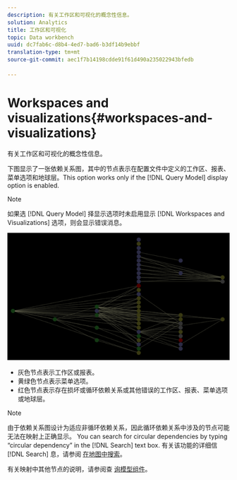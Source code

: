 ```yaml
---
description: 有关工作区和可视化的概念性信息。
solution: Analytics
title: 工作区和可视化
topic: Data workbench
uuid: dc7fab6c-d8b4-4ed7-bad6-b3df14b9ebbf
translation-type: tm+mt
source-git-commit: aec1f7b14198cdde91f61d490a235022943bfedb

---
```



# Workspaces and visualizations{#workspaces-and-visualizations}

有关工作区和可视化的概念性信息。

下图显示了一张依赖关系图，其中的节点表示在配置文件中定义的工作区、报表、菜单选项和地球层。This option works only if the [!DNL Query Model] display option is enabled.

>[!NOTE]
>
>如果选 [!DNL Query Model] 择显示选项时未启用显示 [!DNL Workspaces and Visualizations] 选项，则会显示错误消息。

![](assets/vis_DependencyMap_QueryModelandWorkspaces.png)

* 灰色节点表示工作区或报表。
* 黄绿色节点表示菜单选项。
* 红色节点表示存在损坏或循环依赖关系或其他错误的工作区、报表、菜单选项或地球层。

>[!NOTE]
>
>由于依赖关系图设计为适应非循环依赖关系，因此循环依赖关系中涉及的节点可能无法在映射上正确显示。 You can search for circular dependencies by typing “circular dependency” in the [!DNL Search] text box. 有关该功能的详细信 [!DNL Search] 息，请参阅 [在地图中搜索](../../../../../home/c-get-started/c-admin-intrf/c-dataset-mgrs/c-dep-maps/t-srch-map.md#task-a1e7065a538d46c78a7d28676d880dfb)。

有关映射中其他节点的说明，请参阅查 [询模型组件](../../../../../home/c-get-started/c-admin-intrf/c-dataset-mgrs/c-dep-maps/c-qry-mod-comp.md#concept-32c6dadd32f74179b026c7e96d47710f)。

